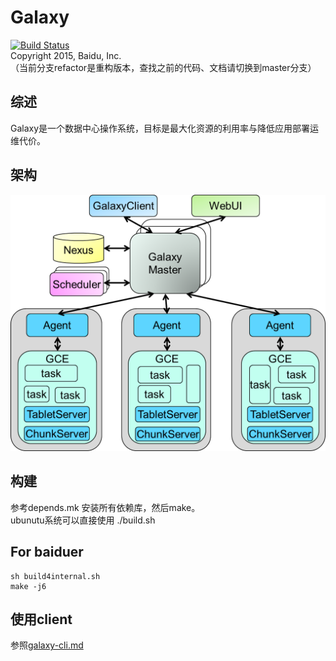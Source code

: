 # Galaxy
[![Build Status](https://travis-ci.org/bluebore/galaxy.svg?branch=refactor)](https://travis-ci.org/bluebore/galaxy)  
Copyright 2015, Baidu, Inc.  
（当前分支refactor是重构版本，查找之前的代码、文档请切换到master分支）

## 综述
Galaxy是一个数据中心操作系统，目标是最大化资源的利用率与降低应用部署运维代价。

## 架构
![架构图](https://github.com/bluebore/galaxy/blob/master/images/galaxy_arch.png?raw=true)  

## 构建
参考depends.mk 安装所有依赖库，然后make。  
ubunutu系统可以直接使用
./build.sh

## For baiduer
```
sh build4internal.sh
make -j6
```
## 使用client
参照[galaxy-cli.md](doc/galaxy-cli.md)
